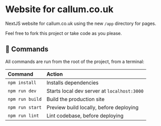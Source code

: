 # Website for callum.co.uk

NextJS website for callum.co.uk using the new `/app` directory for pages.

Feel free to fork this project or take code as you please.

## 🧞 Commands

All commands are run from the root of the project, from a terminal:

| Command         | Action                                      |
| :-------------- | :------------------------------------------ |
| `npm install`   | Installs dependencies                       |
| `npm run dev`   | Starts local dev server at `localhost:3000` |
| `npm run build` | Build the production site                   |
| `npm run start` | Preview build locally, before deploying     |
| `npm run lint`  | Lint codebase, before deploying             |
